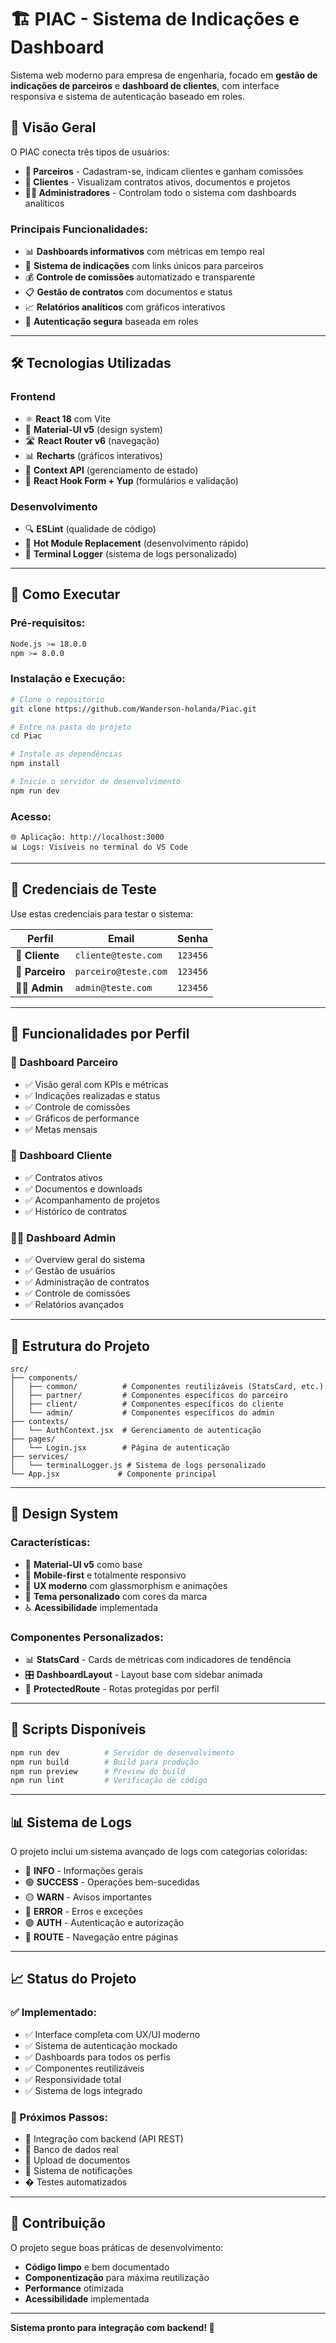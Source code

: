# 🏗️ PIAC - Sistema de Indicações e Dashboard

Sistema web moderno para empresa de engenharia, focado em **gestão de indicações de parceiros** e **dashboard de clientes**, com interface responsiva e sistema de autenticação baseado em roles.

## 🎯 **Visão Geral**

O PIAC conecta três tipos de usuários:
- **👥 Parceiros** - Cadastram-se, indicam clientes e ganham comissões
- **👤 Clientes** - Visualizam contratos ativos, documentos e projetos  
- **👨‍💼 Administradores** - Controlam todo o sistema com dashboards analíticos

### **Principais Funcionalidades:**
- 📊 **Dashboards informativos** com métricas em tempo real
- 🔗 **Sistema de indicações** com links únicos para parceiros
- 💰 **Controle de comissões** automatizado e transparente
- 📋 **Gestão de contratos** com documentos e status
- 📈 **Relatórios analíticos** com gráficos interativos
- 🔐 **Autenticação segura** baseada em roles

---

## 🛠️ **Tecnologias Utilizadas**

### **Frontend**
- ⚛️ **React 18** com Vite
- 🎨 **Material-UI v5** (design system)
- 🛣️ **React Router v6** (navegação)
- 📊 **Recharts** (gráficos interativos)
- 🎯 **Context API** (gerenciamento de estado)
- 📝 **React Hook Form + Yup** (formulários e validação)

### **Desenvolvimento**
- 🔍 **ESLint** (qualidade de código)
- 🔄 **Hot Module Replacement** (desenvolvimento rápido)
- 📝 **Terminal Logger** (sistema de logs personalizado)

---

## 🚀 **Como Executar**

### **Pré-requisitos:**
```bash
Node.js >= 18.0.0
npm >= 8.0.0
```

### **Instalação e Execução:**
```bash
# Clone o repositório
git clone https://github.com/Wanderson-holanda/Piac.git

# Entre na pasta do projeto
cd Piac

# Instale as dependências
npm install

# Inicie o servidor de desenvolvimento
npm run dev
```

### **Acesso:**
```
🌐 Aplicação: http://localhost:3000
📊 Logs: Visíveis no terminal do VS Code
```

---

## 🔐 **Credenciais de Teste**

Use estas credenciais para testar o sistema:

| Perfil | Email | Senha |
|--------|-------|--------|
| 👤 **Cliente** | `cliente@teste.com` | `123456` |
| 👥 **Parceiro** | `parceiro@teste.com` | `123456` |
| 👨‍💼 **Admin** | `admin@teste.com` | `123456` |

---

## 📱 **Funcionalidades por Perfil**

### **💼 Dashboard Parceiro**
- ✅ Visão geral com KPIs e métricas
- ✅ Indicações realizadas e status
- ✅ Controle de comissões
- ✅ Gráficos de performance
- ✅ Metas mensais

### **👤 Dashboard Cliente**
- ✅ Contratos ativos
- ✅ Documentos e downloads
- ✅ Acompanhamento de projetos
- ✅ Histórico de contratos

### **👨‍💼 Dashboard Admin**
- ✅ Overview geral do sistema
- ✅ Gestão de usuários
- ✅ Administração de contratos
- ✅ Controle de comissões
- ✅ Relatórios avançados

---

## 📂 **Estrutura do Projeto**

```
src/
├── components/           
│   ├── common/          # Componentes reutilizáveis (StatsCard, etc.)
│   ├── partner/         # Componentes específicos do parceiro
│   ├── client/          # Componentes específicos do cliente
│   └── admin/           # Componentes específicos do admin
├── contexts/            
│   └── AuthContext.jsx  # Gerenciamento de autenticação
├── pages/               
│   └── Login.jsx        # Página de autenticação
├── services/            
│   └── terminalLogger.js # Sistema de logs personalizado
└── App.jsx             # Componente principal
```

---

## 🎨 **Design System**

### **Características:**
- 🎨 **Material-UI v5** como base
- 📱 **Mobile-first** e totalmente responsivo
- 🎯 **UX moderno** com glassmorphism e animações
- 🌈 **Tema personalizado** com cores da marca
- ♿ **Acessibilidade** implementada

### **Componentes Personalizados:**
- 📊 **StatsCard** - Cards de métricas com indicadores de tendência
- 🎛️ **DashboardLayout** - Layout base com sidebar animada
- 🔐 **ProtectedRoute** - Rotas protegidas por perfil

---

## 🔧 **Scripts Disponíveis**

```bash
npm run dev          # Servidor de desenvolvimento
npm run build        # Build para produção  
npm run preview      # Preview do build
npm run lint         # Verificação de código
```

---

## 📊 **Sistema de Logs**

O projeto inclui um sistema avançado de logs com categorias coloridas:

- 🔵 **INFO** - Informações gerais
- 🟢 **SUCCESS** - Operações bem-sucedidas
- 🟡 **WARN** - Avisos importantes
- 🔴 **ERROR** - Erros e exceções
- 🟣 **AUTH** - Autenticação e autorização
- 🔷 **ROUTE** - Navegação entre páginas

---

## 📈 **Status do Projeto**

### **✅ Implementado:**
- ✅ Interface completa com UX/UI moderno
- ✅ Sistema de autenticação mockado
- ✅ Dashboards para todos os perfis
- ✅ Componentes reutilizáveis
- ✅ Responsividade total
- ✅ Sistema de logs integrado

### **🔄 Próximos Passos:**
- 🔄 Integração com backend (API REST)
- 🔄 Banco de dados real
- 🔄 Upload de documentos
- 🔄 Sistema de notificações
- � Testes automatizados

---

## 🤝 **Contribuição**

O projeto segue boas práticas de desenvolvimento:
- **Código limpo** e bem documentado
- **Componentização** para máxima reutilização
- **Performance** otimizada
- **Acessibilidade** implementada

---

**Sistema pronto para integração com backend! 🚀**
